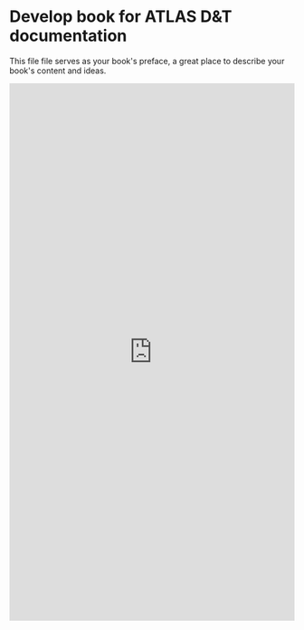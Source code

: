 
# Develop book for ATLAS D&T documentation

This file file serves as your book's preface, a great place to describe your book's content and ideas.

<div class="intrinsic-container">
   <iframe src="https://www.virtualbox.org/" title="VirtualBox webpage" width="100%" height="950" scrolling="no" frameborder="0" allowtransparency="true" class="igm" src="javascript:void(0);"></iframe>
</div>
